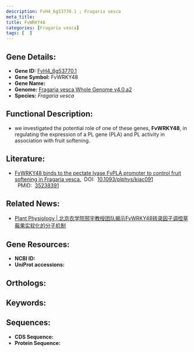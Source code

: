 ```yaml
---
description: FvH4_6g53770.1 ; Fragaria vesca
meta_title:
title: FvWRKY48
categories: [Fragaria vesca]
tags: [  ]
---
```


## Gene Details:
- **Gene ID:**	[FvH4_6g53770.1]()
- **Gene Symbol:** FvWRKY48
- **Gene Name:** 
- **Genome:** [Fragaria vesca Whole Genome v4.0.a2]()
- **Species:** *Fragaria vesca*

## Functional Description:
   - we investigated the potential role of one of these genes, **FvWRKY48**, in regulating the expression of a PL gene (PLA) and PL activity in association with fruit softening.

## Literature:
   - [FvWRKY48 binds to the pectate lyase FvPLA promoter to control fruit softening in Fragaria vesca.]( https://academic.oup.com/plphys/article/189/2/1037/6541676?login=false)&nbsp;&nbsp;DOI:&nbsp;&nbsp;[10.1093/plphys/kiac091 ](https://academic.oup.com/plphys/article/189/2/1037/6541676?login=false)&nbsp;&nbsp;PMID:&nbsp;&nbsp;[35238391](https://pubmed.ncbi.nlm.nih.gov/35238391/)

## Related News:
   - [Plant Physiology | 北京农学院邢宇教授团队揭示FvWRKY48转录因子调控草莓果实软化的分子机制](https://mp.weixin.qq.com/s?__biz=Mzg3MDEwNDEyMg==&mid=2247526226&idx=4&sn=d7ed5d24a12d972a2753d4c103785abf&chksm=ce90ca07f9e74311b6fa4609a8becaeadb08ca01239c0436fa64b34cec66a9d857b0e1937af0&scene=27#wechat_redirect)

## Gene Resources:
- **NCBI ID:** [](https://www.ncbi.nlm.nih.gov/gene/?term=)
- **UniProt accessions:** [](https://www.uniprot.org/uniprotkb//entry)

## Orthologs:


## Keywords:


## Sequences:
- **CDS Sequence:**
- **Protein Sequence:**
